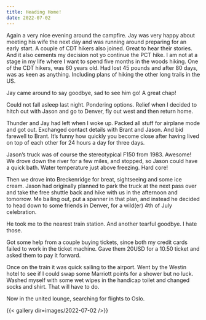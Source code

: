 ```yaml
---
title: Heading Home!
date: 2022-07-02
---
```


Again a very nice evening around the campfire. Jay was very happy about meeting his wife the next day and was running around preparing for an early start. A couple of CDT hikers also joined. Great to hear their stories. And it also cements my decision not yo continue the PCT hike. I am not at a stage in my life where I want to spend five months in the woods hiking. One of the CDT hikers, was 60 years old. Had lost 45 pounds and after 80 days, was as keen as anything. Including plans of hiking the other long trails in the US.

Jay came around to say goodbye, sad to see him go! A great chap!

Could not fall asleep last night. Pondering options. Relief when I decided to hitch out with Jason and go to Denver, fly out west and then return home.

Thunder and Jay had left when I woke up. Packed all stuff for airplane mode and got out. Exchanged contact details with Brant and Jason. And bid farewell to Brant. It’s funny how quickly you become close after having lived on top of each other for 24 hours a day for three days. 

Jason’s truck was of course the stereotypical F150 from 1983. Awesome! We drove down the river for a few miles, and stopped, so Jason could have a quick bath. Water temperature just above freezing. Hard core!

Then we drove into Breckenridge for breat, sightseeing and some ice cream. Jason had originally planned to park the truck at the next pass over and take the free shuttle back and hike with us in the afternoon and tomorrow. Me bailing out, put a spanner in that plan, and instead he decided to head down to some friends in Denver, for a wild(er) 4th of July celebration. 

He took me to the nearest train station. And another tearful goodbye. I hate those. 

Got some help from a couple buying tickets, since both my credit cards failed to work in the ticket machine. Gave them 20USD for a 10.50 ticket and asked them to pay it forward.

Once on the train it was quick sailing to the airport. Went by the Westin hotel to see if I could swap some Marriott points for a shower but no luck. Washed myself with some wet wipes in the handicap toilet and changed socks and shirt. That will have to do. 

Now in the united lounge, searching for flights to Oslo. 


{{< gallery dir=images/2022-07-02 />}}